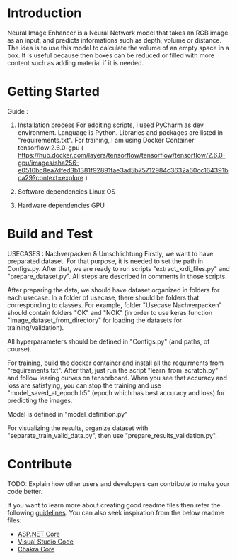 # Introduction 
Neural Image Enhancer is a Neural Network model that takes an RGB image as an input, and predicts informations such as depth, volume or distance.
The idea is to use this model to calculate the volume of an empty space in a box. It is useful because then boxes can be reduced or filled with more content such as adding material if it is needed.
    

# Getting Started
 Guide :
1.	Installation process
For edditing scripts, I used PyCharm as dev environment. Language is Python. Libraries and packages are listed in "requirements.txt". 
For training, I am using Docker Container tensorflow:2.6.0-gpu
 ( https://hub.docker.com/layers/tensorflow/tensorflow/tensorflow/2.6.0-gpu/images/sha256-e0510bc8ea7dfed3b1381f92891fae3ad5b75712984c3632a60cc164391bca29?context=explore )


2. Software dependencies
Linux OS

3. Hardware dependencies
GPU


# Build and Test
USECASES : Nachverpacken & Umschlichtung
Firstly, we want to have preparated dataset. 
For that purpose, it is needed to set the path in Configs.py. After that, we are ready to run scripts "extract_krdi_files.py" and "prepare_dataset.py".
All steps are described in comments in those scripts.

After preparing the data, we should have dataset organized in folders for each usecase. 
In a folder of usecase, there should be folders that corresponding to classes. 
For example, folder "Usecase Nachverpacken" should contain folders "OK" and "NOK" 
(in order to use keras function "Image_dataset_from_directory" for loading the datasets for training/validation).

All hyperparameters should be defined in "Configs.py" (and paths, of course).

For training, build the docker container and install all the requirments from "requirements.txt". 
After that, just run the script "learn_from_scratch.py" and follow learing curves on tensorboard. 
When you see that accuracy and loss are satisfying,
 you can stop the training and use "model_saved_at_epoch.h5" 
 (epoch which has best accuracy and loss) for predicting the images. 

Model is defined in "model_definition.py"

For visualizing the results, organize dataset with "separate_train_valid_data.py", then use "prepare_results_validation.py".






# Contribute
TODO: Explain how other users and developers can contribute to make your code better. 

If you want to learn more about creating good readme files then refer the following [guidelines](https://docs.microsoft.com/en-us/azure/devops/repos/git/create-a-readme?view=azure-devops). You can also seek inspiration from the below readme files:
- [ASP.NET Core](https://github.com/aspnet/Home)
- [Visual Studio Code](https://github.com/Microsoft/vscode)
- [Chakra Core](https://github.com/Microsoft/ChakraCore)
